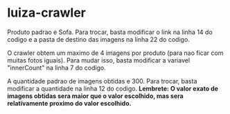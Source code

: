 # luiza-crawler

Produto padrao e Sofa. Para trocar, basta modificar o link na linha 14 do codigo e a pasta de destino das imagens na linha 22 do codigo. 

O crawler obtem um maximo de 4 imagens por produto (para nao ficar com muitas fotos iguais). Para mudar isso, basta modificar a variavel "innerCount" na linha 7 do codigo.

A quantidade padrao de imagens obtidas e 300. Para trocar, basta modificar a quantidade na linha 12 do codigo. **Lembrete: O valor exato de imagens obtidas sera maior que o valor escolhido, mas sera relativamente proximo do valor escolhido.**
